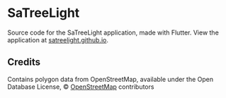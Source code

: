 # SaTreeLight

Source code for the SaTreeLight application, made with Flutter.
View the application at [satreelight.github.io](https://satreelight.github.io).

## Credits

Contains polygon data from OpenStreetMap, available under the Open Database License, © [OpenStreetMap](https://www.openstreetmap.org/copyright) contributors
